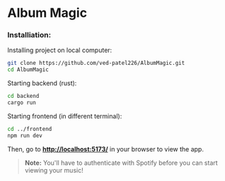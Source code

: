 # Album Magic

### Installiation:

Installing project on local computer:

```bash
git clone https://github.com/ved-patel226/AlbumMagic.git
cd AlbumMagic
```

Starting backend (rust):

```bash
cd backend
cargo run
```

Starting frontend (in different terminal):

```bash
cd ../frontend
npm run dev
```

Then, go to
**[http://localhost:5173/](http://localhost:5173/)** in your browser to view the app.

> **Note:** You'll have to authenticate with Spotify before you can start viewing your music!
